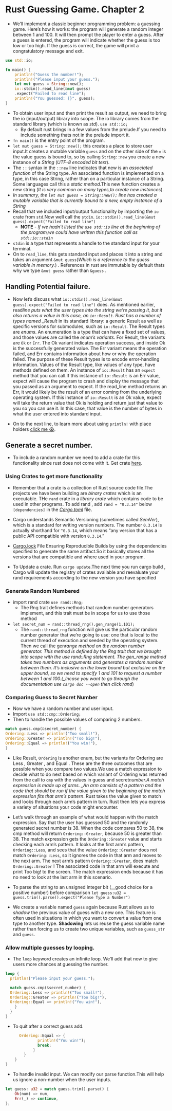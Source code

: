 # Rust Guessing Game. Chapter 2

- We’ll implement a classic beginner programming problem: a guessing game. Here’s how it works: the program will generate a random integer between 1 and 100. It will then prompt the player to enter a guess. After a guess is entered, the program will indicate whether the guess is too low or too high. If the guess is correct, the game will print a congratulatory message and exit.

```rs
use std::io;

fn main() {
    println!("Guess the number!");
    println!("Please input your guess.");
    let mut guess = String::new();
    io::stdin().read_line(&mut guess)
    .expect("Failed to read line");
    println!("You guessed: {}", guess);
}

```

- To obtain user input and then print the result as output, we need to bring the io (input/output) library into scope. The io library comes from the
  standard library (which is known as _std_). `use std::io;`
  - By default rust brings in a few values from the prelude.If you need to include something thats not in the prelude import it.
- `fn main()` is the entry point of the program.
- `let mut guess = String::new();` this creates a place to store user input.It creates a mutable variable `guess` and on the other side of the `=` is the value guess is bound to, so by calling `String::new` you create a new instance of a _String_ (_UTF-8 encoded bit text_).
- The `::` syntax in the `::new` line indicates that new is an _associated function_ of the String type. An associated function is implemented on a type, in this case String, rather than on a particular instance of a String. Some languages call this a _static method_.This new function creates a new string (_It is very common on many types,to create new instances_).
- _In summary, the `let mut guess = String::new();` line has created a mutable variable that is currently bound to a new, empty instance of a String_
- Recall that we included input/output functionality by importing the `io` crate from `std`.Now well call the `stdin`.
  `io::stdin().read_line(&mut guess).expect("Failed to read line")`
  - **NOTE** - _If we hadn’t listed the `use std::io` line at the beginning of the program,we could have written this function call as `std::io::stdin`_
- `stdin` is a type that represents a handle
  to the standard input for your terminal.
- On to `read_line`, this gets standard input and places it into a string and takes an argument `&mut guess`(_Which is a reference to the guess variable in memory._) . References in rust are immutable by default thats why we type `&mut guess` rather than `&guess` .

## Handling Potential failure.

- Now let’s discuss what `io::stdin().read_line(&mut guess).expect("Failed to read line")` does.
  As mentioned earlier, read*line puts what the user types into the string
  we’re passing it, but it also returns a value in this case, an `io::Result`. Rust
  has a number of types named \_Result* in its standard library: a generic Result
  as well as specific versions for submodules, such as `io::Result`.
  The Result types are _enums_. An
  enumeration is a type that can have a fixed set of values, and those values are called the _enum’s variants_.
  For Result, the variants are `Ok` or `Err`. The Ok variant indicates operation success, and inside Ok is the successfully generated value. The Err variant means the operation failed, and Err contains information about how or why the operation failed.
  The purpose of these Result types is to encode error-handling information. Values of the Result type, like values of any type, have methods defined on them. An instance of `io::Result` has an `expect` method that you can call.If this instance of `io::Result` is an Err value, expect will cause the program to
  crash and display the message that you passed as an argument to expect. If
  the read_line method returns an Err, it would likely be the result of an error coming from the underlying operating system. If this instance of `io::Result` is an Ok value, expect will take the return value that Ok is holding and return just that value to you so you can use it. In this case, that value is the number of bytes in what the user entered into standard input.

- On to the next line, to learn more about using `println!` with place holders [click me 😭](https://example.com/).

## Generate a secret number.

- To include a random number we need to add a crate for this functionality since rust does not come with it. Get crate [here](https://crates.io/crates/rand/).

### Using Crates to get more functionality

- Remember that a crate is a collection of Rust source code file.The projects we have been building are _binary crates_ which is an executable. THe `rand` crate in a _library crate_ which contains code to be used in other programs. To add rand , add `rand = "0.3.14"` below `[dependencies]` in the [_Cargo.toml_](https://example.com/) file.
- Cargo understands Semantic Versioning
  (sometimes called _SemVer_), which is a standard for writing version numbers.
  The number `0.3.14` is actually shorthand for `^0.3.14`, which means “any version that has a public API compatible with version `0.3.14`.”

- [Cargo.lock](https://example.com/) File Ensuring Reproducible Builds by using the dependencies specified to generate the same artifact.So it basically stores all the versions that are compatible and where used in your program.
- To Update a crate. Run `cargo update`.The next time you run cargo build , Cargo will update the registry of crates available and reevaluate your rand requirements according to the new version you have specified

### Generate Random Numbered

- import rand crate `use rand::Rng;`
  - The Rng trait defines methods
    that random number generators implement, and this trait must be in scope for us to use those method
- `let secret_num = rand::thread_rng().gen_range(1,101);`
  - The `rand::thread_rng` function will give us the particular random number generator that we’re going to use: one that is local to the current thread of execution and seeded by the operating system. Then we call the gen*range method on the random number generator. This method is defined by the Rng trait that we brought into scope with the use rand::Rng statement. The gen_range method takes two numbers as arguments and generates a random number between them. It’s inclusive on the lower bound but exclusive on the upper bound, so we need to specify 1 and 101 to request a number between 1 and 100.(\_Incase you want to go through the documentation use `cargo doc --open` then click rand*)

### Comparing Guess to Secret Number

- Now we have a random number and user input.
- Import `use std::cmp::Ordering;`
- Then to handle the possible values of comparing 2 numbers.

```rs
match guess.cmp(&secret_number) {
Ordering::Less => println!("Too small!"),
Ordering::Greater => println!("Too big!"),
Ordering::Equal => println!("You win!"),
}
```

- Like Result, `Ordering` is another enum, but the variants for Ordering are Less , Greater , and Equal . These are the three outcomes that are possible when you compare two values.We use a match
  expression to decide what to do next based on which variant of Ordering was returned from the call to `cmp` with the values in guess and secret*number.A match expression is made up of arms. \_An arm consists of a pattern and the code that should be run if the value given to the beginning of the match expression fits that arm’s pattern*. Rust takes the value given to match and looks through each arm’s pattern in turn. Rust then lets you express a variety of situations your code might encounter.

- Let’s walk through an example of what would happen with the match expression. Say that the user has guessed 50 and the randomly generated secret number is 38. When the code compares 50 to 38, the cmp method will return `Ordering::Greater`, because 50 is greater than 38. The match expression gets the `Ordering::Greater` value and starts checking each arm’s pattern. It looks at the first arm’s pattern, `Ordering::Less`, and sees that the value `Ordering::Greater` does not match `Ordering::Less`, so it ignores the code in that arm and moves to the next arm. The next arm’s pattern `Ordering::Greater`, does match `Ordering::Greater` ! The associated code in that arm will execute and print Too big! to the screen. The match expression ends because it has no need to look at the last arm in this scenario.
- To parse the string to an unsigned integer bit (\_\_good choice for a positive number) before comparison `let guess:u32 = guess.trim().parse().expect("Please Type a Number")`
- We create a variable named `guess` again because Rust allows us to _shadow_ the previous value of guess with a new one. This feature is often used in situations in which you want to convert a value from one type to another type. **Shadowing** lets us reuse the guess variable name rather than forcing us to create two unique variables, such as `guess_str` and `guess`.

### Allow multiple guesses by looping.

- The `loop` keyword creates an infinite loop. We’ll add that now to give users more chances at guessing the number.

```rs
loop {
  println!("Please input your guess.");

  match guess.cmp(&secret_number) {
  Ordering::Less => println!("Too small!"),
  Ordering::Greater => println!("Too big!"),
  Ordering::Equal => println!("You win!"),
    }
  }
}
```

- To quit after a correct guess add.

```rs
      Ordering::Equal => {
              println!("You win!");
              break;
            }
        }
    }
}
```

- To handle invalid input. We can modify our parse function.This will help us ignore a non-number when the user inputs.

```rs
let guess: u32 = match guess.trim().parse() {
    Ok(num) => num,
    Err(_) => continue,
};
```
